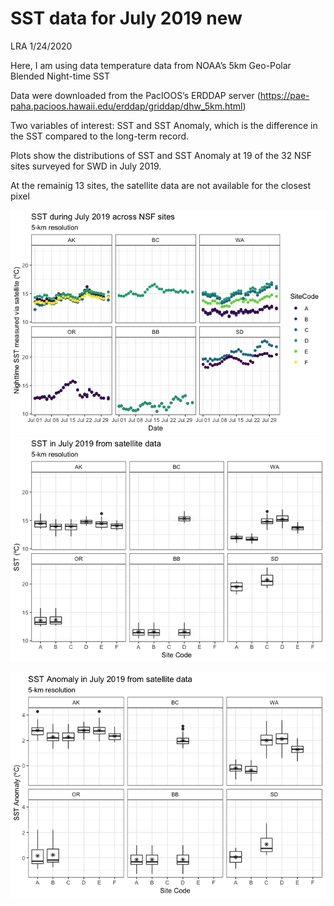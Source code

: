 SST data for July 2019 new
================
LRA
1/24/2020

Here, I am using data temperature data from NOAA’s 5km Geo-Polar Blended
Night-time SST

Data were downloaded from the PacIOOS’s ERDDAP server
(<https://pae-paha.pacioos.hawaii.edu/erddap/griddap/dhw_5km.html>)

Two variables of interest: SST and SST Anomaly, which is the difference
in the SST compared to the long-term record.

Plots show the distributions of SST and SST Anomaly at 19 of the 32 NSF
sites surveyed for SWD in July 2019.

At the remainig 13 sites, the satellite data are not available for the
closest
pixel

![](SST_July2019_new_files/figure-gfm/julySST-1.png)<!-- -->![](SST_July2019_new_files/figure-gfm/julySST-2.png)<!-- -->

![](SST_July2019_new_files/figure-gfm/julySSTANOMALY-1.png)<!-- -->
